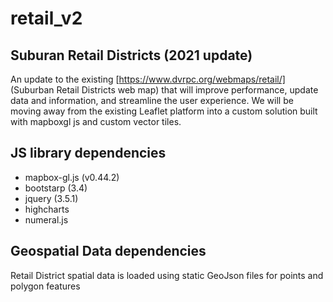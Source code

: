 # retail_v2
## Suburan Retail Districts (2021 update)
An update to the existing [https://www.dvrpc.org/webmaps/retail/] (Suburban Retail Districts web map) that will improve performance, update data and information, and streamline the user experience. We will be moving away from the existing Leaflet platform into a custom solution built with mapboxgl js and custom vector tiles.

## JS library dependencies
- mapbox-gl.js (v0.44.2)
- bootstarp (3.4)
- jquery (3.5.1)
- highcharts 
- numeral.js

## Geospatial Data dependencies
Retail District spatial data is loaded using static GeoJson files for points and polygon features

